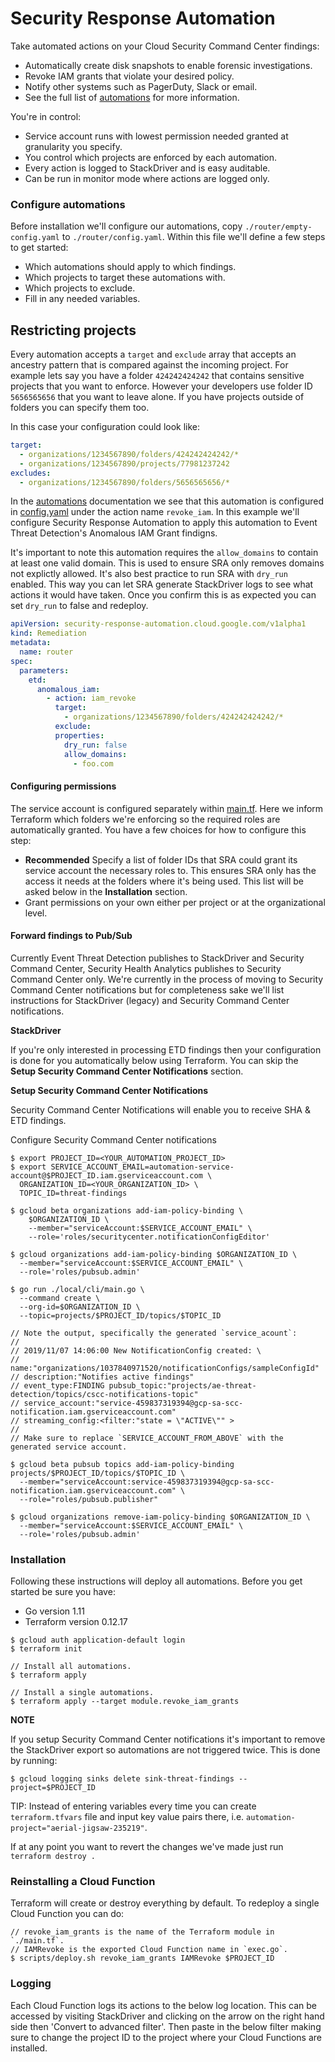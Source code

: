 # Security Response Automation

Take automated actions on your Cloud Security Command Center findings:

- Automatically create disk snapshots to enable forensic investigations.
- Revoke IAM grants that violate your desired policy.
- Notify other systems such as PagerDuty, Slack or email.
- See the full list of [automations](/automations.md) for more information.

You're in control:

- Service account runs with lowest permission needed granted at granularity you specify.
- You control which projects are enforced by each automation. 
- Every action is logged to StackDriver and is easy auditable.
- Can be run in monitor mode where actions are logged only.

### Configure automations

Before installation we'll configure our automations, copy `./router/empty-config.yaml` to `./router/config.yaml`. Within this file we'll define a few steps to get started:

- Which automations should apply to which findings. 
- Which projects to target these automations with.
- Which projects to exclude.
- Fill in any needed variables.

## Restricting projects

Every automation accepts a `target` and `exclude` array that accepts an ancestry pattern that is compared against the incoming project. For example lets say you have a folder `424242424242` that contains sensitive projects that you want to enforce. However your developers use folder ID `5656565656` that you want to leave alone. If you have projects outside of folders you can specify them too.

In this case your configuration could look like:

```yaml
target:
  - organizations/1234567890/folders/424242424242/*
  - organizations/1234567890/projects/77981237242
excludes:
  - organizations/1234567890/folders/5656565656/*
```

In the [automations](/automations.md) documentation we see that this automation is configured in [config.yaml](config.yaml) under the action name `revoke_iam`. In this example we'll configure Security Response Automation to apply this automation to Event Threat Detection's Anomalous IAM Grant findigns.

It's important to note this automation requires the `allow_domains` to contain at least one valid domain. This is used to ensure SRA only removes domains not explictly allowed. It's also best practice to run SRA with `dry_run` enabled. This way you can let SRA generate StackDriver logs to see what actions it would have taken. Once you confirm this is as expected you can set `dry_run` to false and redeploy.

```yaml
apiVersion: security-response-automation.cloud.google.com/v1alpha1
kind: Remediation
metadata:
  name: router
spec:
  parameters:
    etd:
      anomalous_iam:
        - action: iam_revoke
          target:
            - organizations/1234567890/folders/424242424242/*
          exclude:
          properties:
            dry_run: false
            allow_domains:
              - foo.com
```

#### Configuring permissions

The service account is configured separately within [main.tf](/main.tf). Here we inform Terraform which folders we're enforcing so the required roles are automatically granted. You have a few choices for how to configure this step:

- **Recommended** Specify a list of folder IDs that SRA could grant its service account the necessary roles to. This ensures SRA only has the access it needs at the folders where it's being used. This list will be asked below in the **Installation** section.
- Grant permissions on your own either per project or at the organizational level.

#### Forward findings to Pub/Sub

Currently Event Threat Detection publishes to StackDriver and Security Command Center, Security Health Analytics publishes to Security Command Center only. We're currently in the process of moving to Security Command Center notifications but for completeness sake we'll list instructions for StackDriver (legacy) and Security Command Center notifications.

**StackDriver** 

If you're only interested in processing ETD findings then your configuration is done for you automatically below using Terraform. You can skip the **Setup Security Command Center Notifications** section.

**Setup Security Command Center Notifications**

Security Command Center Notifications will enable you to receive SHA & ETD findings. 

Configure Security Command Center notifications

```shell
$ export PROJECT_ID=<YOUR_AUTOMATION_PROJECT_ID>
$ export SERVICE_ACCOUNT_EMAIL=automation-service-account@$PROJECT_ID.iam.gserviceaccount.com \
  ORGANIZATION_ID=<YOUR_ORGANIZATION_ID> \
  TOPIC_ID=threat-findings

$ gcloud beta organizations add-iam-policy-binding \
	$ORGANIZATION_ID \
	--member="serviceAccount:$SERVICE_ACCOUNT_EMAIL" \
	--role='roles/securitycenter.notificationConfigEditor'

$ gcloud organizations add-iam-policy-binding $ORGANIZATION_ID \
  --member="serviceAccount:$SERVICE_ACCOUNT_EMAIL" \
  --role='roles/pubsub.admin'

$ go run ./local/cli/main.go \
  --command create \
  --org-id=$ORGANIZATION_ID \
  --topic=projects/$PROJECT_ID/topics/$TOPIC_ID

// Note the output, specifically the generated `service_acount`:
//
// 2019/11/07 14:06:00 New NotificationConfig created: \
// name:"organizations/1037840971520/notificationConfigs/sampleConfigId"
// description:"Notifies active findings"
// event_type:FINDING pubsub_topic:"projects/ae-threat-detection/topics/cscc-notifications-topic"
// service_account:"service-459837319394@gcp-sa-scc-notification.iam.gserviceaccount.com"
// streaming_config:<filter:"state = \"ACTIVE\"" >
//
// Make sure to replace `SERVICE_ACCOUNT_FROM_ABOVE` with the generated service account.

$ gcloud beta pubsub topics add-iam-policy-binding projects/$PROJECT_ID/topics/$TOPIC_ID \
  --member="serviceAccount:service-459837319394@gcp-sa-scc-notification.iam.gserviceaccount.com" \
  --role="roles/pubsub.publisher"

$ gcloud organizations remove-iam-policy-binding $ORGANIZATION_ID \
  --member="serviceAccount:$SERVICE_ACCOUNT_EMAIL" \
  --role='roles/pubsub.admin'
```

### Installation

Following these instructions will deploy all automations. Before you get started be sure
you have:

- Go version 1.11
- Terraform version 0.12.17

```shell
$ gcloud auth application-default login
$ terraform init

// Install all automations.
$ terraform apply

// Install a single automations.
$ terraform apply --target module.revoke_iam_grants
```

**NOTE**

If you setup Security Command Center notifications it's important to remove the StackDriver export so automations are not triggered twice. This is done by running:

```shell
$ gcloud logging sinks delete sink-threat-findings --project=$PROJECT_ID
```

TIP: Instead of entering variables every time you can create `terraform.tfvars`
file and input key value pairs there, i.e.
`automation-project="aerial-jigsaw-235219"`.

If at any point you want to revert the changes we've made just run `terraform destroy .`

### Reinstalling a Cloud Function

Terraform will create or destroy everything by default. To redeploy a single Cloud Function you can do:

```shell
// revoke_iam_grants is the name of the Terraform module in `./main.tf`.
// IAMRevoke is the exported Cloud Function name in `exec.go`.
$ scripts/deploy.sh revoke_iam_grants IAMRevoke $PROJECT_ID
```

### Logging

Each Cloud Function logs its actions to the below log location. This can be accessed by visiting
StackDriver and clicking on the arrow on the right hand side then 'Convert to advanced filter'.
Then paste in the below filter making sure to change the project ID to the project where your
Cloud Functions are installed.
